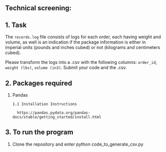 ## Technical screening:

## 1. Task
The `records.log` file consists of logs for each order, each having weight and volume, as well is an indication if the package information is either in imperial units (pounds and inches cubed) or not (kilograms and centimeters cubed).

Please transform the logs into a .csv with the following columns: `order_id`, `weight (lbs)`, `volume (in3)`. Submit your code and the .csv.

## 2. Packages required

1. Pandas

       1.1 Installation Instructions
  
         https://pandas.pydata.org/pandas-docs/stable/getting_started/install.html
  


## 3. To run the program

1. Clone the repository and enter python code_to_generate_csv.py
